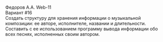Федоров А.А. Web-11  
Вариант #16  
Создать структуру для хранения информации о музыкальной композиции: ее авторе, исполнителе, названии и длительности.  
Составить с ее использованием программу вывода информации обо всех песнях, исполненных своим автором.
